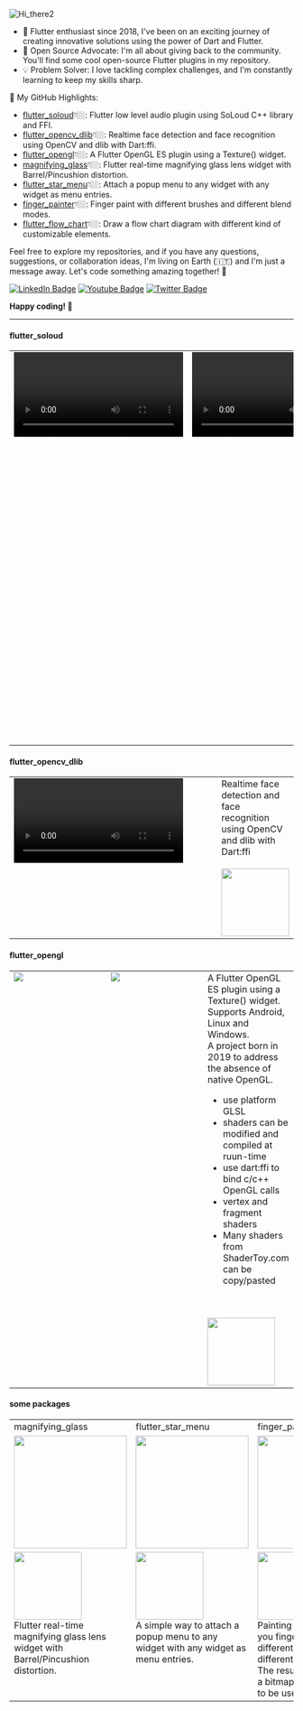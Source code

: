 ![Hi_there2](https://github.com/alnitak/alnitak/assets/192827/221f5601-447a-42a2-ae2b-181e50ee3b3a)


- 📆 Flutter enthusiast since 2018, I've been on an exciting journey of creating innovative solutions using the power of Dart and Flutter.
- 🧰 Open Source Advocate: I'm all about giving back to the community. You'll find some cool open-source Flutter plugins in my repository.
- 💡 Problem Solver: I love tackling complex challenges, and I'm constantly learning to keep my skills sharp.

🌟 My GitHub Highlights:
- [flutter_soloud](#flutter_soloud)👇🏼: Flutter low level audio plugin using SoLoud C++ library and FFI.
- [flutter_opencv_dlib](#flutter_opencv_dlib)👇🏼: Realtime face detection and face recognition using OpenCV and dlib with Dart:ffi.
- [flutter_opengl](#flutter_opengl)👇🏼: A Flutter OpenGL ES plugin using a Texture() widget.
- [magnifying_glass](#some-packages)👇🏼: Flutter real-time magnifying glass lens widget with Barrel/Pincushion distortion.
- [flutter_star_menu](#some-packages)👇🏼: Attach a popup menu to any widget with any widget as menu entries.
- [finger_painter](#some-packages)👇🏼: Finger paint with different brushes and different blend modes.
- [flutter_flow_chart](#some-packages)👇🏼: Draw a flow chart diagram with different kind of customizable elements.

Feel free to explore my repositories, and if you have any questions, suggestions, or collaboration ideas, I'm living on Earth (🇮🇹) and I'm just a message away. Let's code something amazing together! 🚀
<div id="badges">
  <a href="https://www.linkedin.com/in/marco-bavagnoli/"><img src="https://img.shields.io/badge/LinkedIn-blue?logo=linkedin" alt="LinkedIn Badge"/></a>
  <a href="https://www.youtube.com/@MarcoBavagnoli/videos"><img src="https://img.shields.io/badge/YouTube-red?logo=youtube&logoColor=white" alt="Youtube Badge"/></a>
  <a href="https://twitter.com/lildeimos"><img src="https://img.shields.io/badge/Twitter-blue?logo=twitter&logoColor=white" alt="Twitter Badge"/></a>
</div>

**Happy coding! 🚀**

---


#### flutter_soloud

<table>
<tr>
	<td width=250 valign="top">
		<video src="https://github.com/alnitak/flutter_soloud/assets/192827/384c88aa-5daf-4f10-a879-169ab8522690"></video>
	</td>
	<td width=250 valign="top">
		<video src="https://github.com/alnitak/flutter_soloud/assets/192827/bfc5aa73-6dbc-42f5-90e4-bc1cc5e181e0"></video>
	</td>
	<td valign="top">
		Flutter low level audio plugin using SoLoud C++ library and FFI
		<ul>
		<li><b>Player</b> and <b>capture</b> audio from microphone</li>
		<li><b>3D audio</b> with doppler effect</li>
		<li><b>Faders</b>, <b>oscillators</b>, audio effects like <b>echo</b>, <b>freeverb</b>, <b>robotizer</b>, <b>equalizer</b>, <b>bassboost</b></li>
		<li>retrieval of audio <b>FFT</b> and <b>wave data</b></li>
		</ul>
		<br/>
		<a href="https://github.com/alnitak/flutter_soloud">
  			<img height=120 align="center" src="https://github-readme-stats.vercel.app/api/pin/?username=alnitak&repo=flutter_soloud&theme=transparent" />
		</a>
	</td>
</tr>
</table>



#### flutter_opencv_dlib

<table>
<tr>
	<td width=500 valign="top">
		<video src="https://user-images.githubusercontent.com/192827/224568828-988137d8-8f80-45a6-8721-0e922792e2c8.mp4"></video>
	</td>
	<td valign="top">
		Realtime face detection and face recognition using OpenCV and dlib with Dart:ffi
		<br/><br/>
		<a href="https://github.com/alnitak/flutter_opencv_dlib">
  			<img height=120 align="center" src="https://github-readme-stats.vercel.app/api/pin/?username=alnitak&repo=flutter_opencv_dlib&theme=transparent" />
		</a>
	</td>
</tr>
</table>

#### flutter_opengl

<table>
<tr>
	<td width=250 valign="top">
		<img src="https://github.com/alnitak/flutter_opengl/raw/master/images/flutter_opengl.gif?raw=true"></img>
	</td>
	<td width=250 valign="top">
		<img src="https://github.com/alnitak/flutter_opengl/raw/master/images/flutter_OpenGL-textures.gif?raw=true"></img>
	</td>
	<td valign="top">
		A Flutter OpenGL ES plugin using a Texture() widget. Supports Android, Linux and Windows.<br/>
		A project born in 2019 to address the absence of native OpenGL.<br/>
		<ul> 
			<li>use platform GLSL</li>
			<li>shaders can be modified and compiled at ruun-time</li>
			<li>use dart:ffi to bind c/c++ OpenGL calls</li>
			<li>vertex and fragment shaders</li>
			<li>Many shaders from ShaderToy.com can be copy/pasted</li>
		</ul>
		<br/><br/>
		<a href="https://github.com/alnitak/flutter_opengl">
  			<img height=120 align="center" src="https://github-readme-stats.vercel.app/api/pin/?username=alnitak&repo=flutter_opengl&theme=transparent" />
		</a>
	</td>
</tr>
</table>



#### some packages

<table>
<tr>
	<td>magnifying_glass</td>
	<td>flutter_star_menu</td>
	<td>finger_painter</td>
	<td>flutter_flow_chart</td>
</tr>
<tr>
	<td width=210 valign="top">
		<img width=200 src="https://github.com/alnitak/magnifying_glass/blob/master/img/magnifying_glass.gif?raw=true"></img>
	</td>
	<td width=210 valign="top">
		<img width=200 src="https://github.com/alnitak/flutter_star_menu/raw/master/images/StarMenuDemo2.gif?raw=true"></img>
	</td>
	<td width=210 valign="top">
		<img width=200 src="https://github.com/alnitak/finger_painter/raw/main/images/painter.gif?raw=true"></img>
	</td>
	<td width=210 valign="top">
		<img width=200 src="https://github.com/alnitak/flutter_flow_chart/raw/main/images/flowchart.gif?raw=true"></img>
	</td>
</tr>
<tr>
	<td valign="top">
		<a href="https://github.com/alnitak/magnifying_glass">
  			<img height=120 align="center" src="https://github-readme-stats.vercel.app/api/pin/?username=alnitak&repo=magnifying_glass&theme=transparent" />
		</a>
  		<br/>
		Flutter real-time magnifying glass lens widget with Barrel/Pincushion distortion.
	</td>	
	<td valign="top">
		<a href="https://github.com/alnitak/flutter_star_menu">
  			<img height=120 align="center" src="https://github-readme-stats.vercel.app/api/pin/?username=alnitak&repo=flutter_star_menu&theme=transparent" />
		</a>
		<br/>
		A simple way to attach a popup menu to any widget with any widget as menu entries.
	</td>
	<td valign="top">
		<a href="https://github.com/alnitak/finger_painter">
  			<img height=120 align="center" src="https://github-readme-stats.vercel.app/api/pin/?username=alnitak&repo=finger_painter&theme=transparent" />
		</a>
		<br/>
		Painting package that let you finger paint with different brushes and different blend modes. The result can be read as a bitmap or list of Points to be used ie on a Map.
	</td>
	<td valign="top">
		<a href="https://github.com/alnitak/flutter_flow_chart">
  			<img height=120 align="center" src="https://github-readme-stats.vercel.app/api/pin/?username=alnitak&repo=flutter_flow_chart&theme=transparent" />
		</a>
		<br/>
		A package that let you draw a flow chart diagram with different kind of customizable elements. Dashboards can be saved for later use.
	</td>
</tr>
</table>


